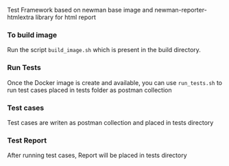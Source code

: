 Test Framework based on newman base image and newman-reporter-htmlextra library for html report

### To build image 
Run the script ```build_image.sh``` which is present in the build directory. 

### Run Tests

Once the Docker image is create and available, you can use ```run_tests.sh``` to 
run test cases placed in tests folder as postman collection

### Test cases
Test cases are writen as postman collection and placed in tests directory

### Test Report
After running test cases, Report will be placed in tests directory

